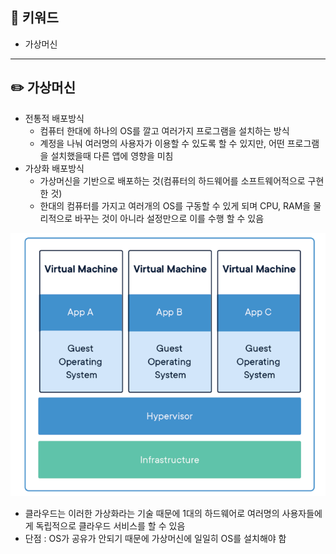 ## 📓 키워드

- 가상머신

---

## ✏️ 가상머신

- 전통적 배포방식
  - 컴퓨터 한대에 하나의 OS를 깔고 여러가지 프로그램을 설치하는 방식
  - 계정을 나눠 여러명의 사용자가 이용할 수 있도록 할 수 있지만, 어떤 프로그램을 설치했을때 다른 앱에 영향을 미침
- 가상화 배포방식
  - 가상머신을 기반으로 배포하는 것(컴퓨터의 하드웨어를 소프트웨어적으로 구현한 것)
  - 한대의 컴퓨터를 가지고 여러개의 OS를 구동할 수 있게 되며 CPU, RAM을 물리적으로 바꾸는 것이 아니라 설정만으로 이를 수행 할 수 있음

![img.png](../img/가상머신.png)

- 클라우드는 이러한 가상화라는 기술 때문에 1대의 하드웨어로 여러명의 사용자들에게 독립적으로 클라우드 서비스를 할 수 있음
- 단점 : OS가 공유가 안되기 때문에 가상머신에 일일히 OS를 설치해야 함